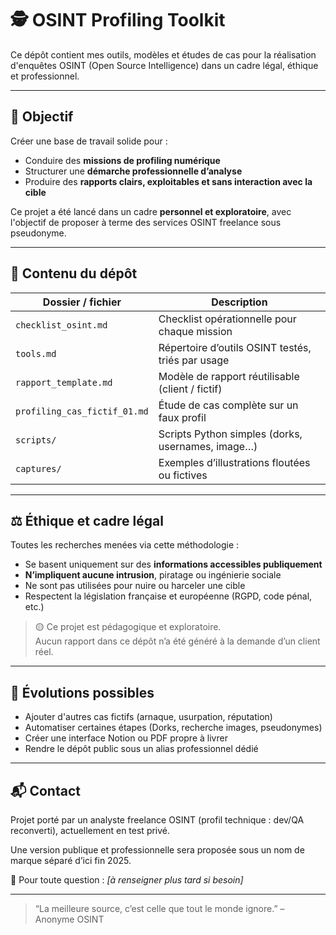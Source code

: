 # 🕵️ OSINT Profiling Toolkit

Ce dépôt contient mes outils, modèles et études de cas pour la réalisation d'enquêtes OSINT (Open Source Intelligence) dans un cadre légal, éthique et professionnel.

---

## 📌 Objectif

Créer une base de travail solide pour :
- Conduire des **missions de profiling numérique**
- Structurer une **démarche professionnelle d’analyse**
- Produire des **rapports clairs, exploitables et sans interaction avec la cible**

Ce projet a été lancé dans un cadre **personnel et exploratoire**, avec l'objectif de proposer à terme des services OSINT freelance sous pseudonyme.

---

## 🧰 Contenu du dépôt

| Dossier / fichier | Description |
|------------------|-------------|
| `checklist_osint.md` | Checklist opérationnelle pour chaque mission |
| `tools.md` | Répertoire d’outils OSINT testés, triés par usage |
| `rapport_template.md` | Modèle de rapport réutilisable (client / fictif) |
| `profiling_cas_fictif_01.md` | Étude de cas complète sur un faux profil |
| `scripts/` | Scripts Python simples (dorks, usernames, image…) |
| `captures/` | Exemples d’illustrations floutées ou fictives |

---

## ⚖️ Éthique et cadre légal

Toutes les recherches menées via cette méthodologie :
- Se basent uniquement sur des **informations accessibles publiquement**
- **N’impliquent aucune intrusion**, piratage ou ingénierie sociale
- Ne sont pas utilisées pour nuire ou harceler une cible
- Respectent la législation française et européenne (RGPD, code pénal, etc.)

> 🟡 Ce projet est pédagogique et exploratoire.  
> Aucun rapport dans ce dépôt n’a été généré à la demande d’un client réel.

---

## 🔭 Évolutions possibles

- Ajouter d'autres cas fictifs (arnaque, usurpation, réputation)
- Automatiser certaines étapes (Dorks, recherche images, pseudonymes)
- Créer une interface Notion ou PDF propre à livrer
- Rendre le dépôt public sous un alias professionnel dédié

---

## 📬 Contact

Projet porté par un analyste freelance OSINT (profil technique : dev/QA reconverti), actuellement en test privé.

Une version publique et professionnelle sera proposée sous un nom de marque séparé d’ici fin 2025.

📧 Pour toute question : *[à renseigner plus tard si besoin]*

---

> “La meilleure source, c’est celle que tout le monde ignore.” – Anonyme OSINT
